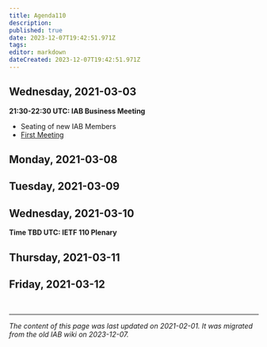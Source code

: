 ```yaml
---
title: Agenda110
description: 
published: true
date: 2023-12-07T19:42:51.971Z
tags: 
editor: markdown
dateCreated: 2023-12-07T19:42:51.971Z
---
```


## Wednesday, 2021-03-03
**21:30-22:30 UTC: IAB Business Meeting**

- Seating of new IAB Members
- [First Meeting](/group/iab/First_Meeting)

## Monday, 2021-03-08
## Tuesday, 2021-03-09
## Wednesday, 2021-03-10
**Time TBD UTC: IETF 110 Plenary**


## Thursday, 2021-03-11
## Friday, 2021-03-12

&nbsp;
&nbsp;
&nbsp;

---

*The content of this page was last updated on 2021-02-01. It was migrated from the old IAB wiki on 2023-12-07.*

